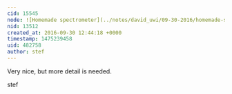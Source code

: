 ```yaml
---
cid: 15545
node: ![Homemade spectrometer](../notes/david_uwi/09-30-2016/homemade-spectrometer)
nid: 13512
created_at: 2016-09-30 12:44:18 +0000
timestamp: 1475239458
uid: 482758
author: stef
---
```


Very nice, but more detail is needed.

stef